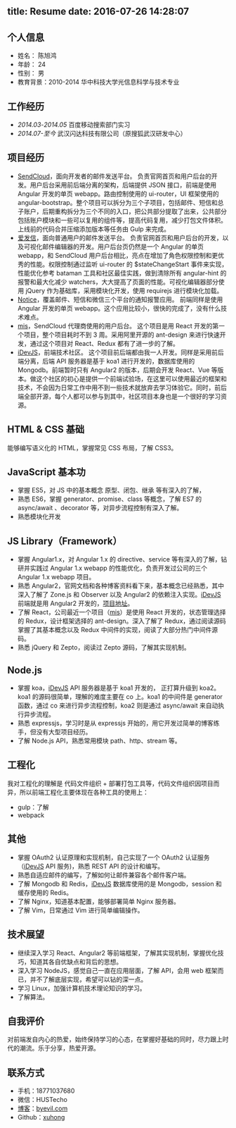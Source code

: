 title: Resume
date: 2016-07-26 14:28:07
---

## 个人信息

- 姓名： 陈旭鸿
- 年龄： 24
- 性别： 男
- 教育背景：2010-2014 华中科技大学光信息科学与技术专业

## 工作经历

- *2014.03*-*2014.05* 百度移动搜索部门实习
- *2014.07-至今* 武汉闪达科技有限公司（原搜狐武汉研发中心）

## 项目经历

- [SendCloud](http://sendcloud.sohu.com)，面向开发者的邮件发送平台。
	负责官网首页和用户后台的开发。用户后台采用前后端分离的架构，后端提供 JSON 接口，前端是使用 Angular 开发的单页 webapp。路由控制使用的 ui-router，UI 框架使用的 angular-bootstrap。整个项目可以拆分为三个子项目，包括邮件、短信和总子账户，后期重构拆分为三个不同的入口，把公共部分提取了出来，公共部分包括账户模块和一些可以复用的组件等，提高代码复用，减少打包文件体积。上线前的代码合并压缩添加版本等任务由 Gulp 来完成。
- [爱发信](http://ifaxin.com)，面向普通用户的邮件发送平台。
  负责官网首页和用户后台的开发，以及可视化邮件编辑器的开发。用户后台页仍然是一个 Angular 的单页 webapp，和 SendCloud 用户后台相比，亮点在增加了角色权限控制和更优秀的性能。权限控制通过监听 ui-router 的 $stateChangeStart 事件来实现，性能优化参考 bataman 工具和社区最佳实践，做到清除所有 angular-hint 的报警和最大化减少 watchers，大大提高了页面的性能。可视化编辑器部分使用 jQuery 作为基础库，采用模块化开发，使用 requirejs 进行模块化加载。
- [Notice](http://notice.sendcloud.net)，覆盖邮件、短信和微信三个平台的通知报警应用。
  前端同样是使用 Angular 开发的单页 webapp。这个应用比较小，很快的完成了，没有什么技术难点。
- [mis](http://mis.sendcloud.net)，SendCloud 代理商使用的用户后台。
  这个项目是用 React 开发的第一个项目，整个项目耗时不到 3 周。采用阿里开源的 ant-design 来进行快速开发，通过这个项目对 React、Redux 都有了进一步的了解。
- [iDevJS](http://idevjs.com)，前端技术社区。
  这个项目前后端都由我一人开发。同样是采用前后端分离，后端 API 服务器是基于 koa1 进行开发的，数据库使用的 Mongodb。前端暂时只有 Angular2 的版本，后期会开发 React、Vue 等版本。做这个社区的初心是提供一个前端试验场，在这里可以使用最近的框架和技术，不会因为日常工作中用不到一些技术就放弃去学习体验它。同时，前后端全部开源，每个人都可以参与到其中，社区项目本身也是一个很好的学习资源。

## HTML & CSS 基础

能够编写语义化的 HTML，掌握常见 CSS 布局，了解 CSS3。

## JavaScript 基本功

- 掌握 ES5，对 JS 中的基本概念 原型、闭包、继承 等有深入的了解，
- 熟悉 ES6，掌握 generator、promise、class 等概念，了解 ES7 的 async/await 、decorator 等，对异步流程控制有深入了解。
- 熟悉模块化开发

## JS Library（Framework）

- 掌握 Angular1.x，对 Angular 1.x 的 directive、service 等有深入的了解，钻研并实践过 Angular 1.x webapp 的性能优化，负责开发过公司的三个 Angular 1.x webapp 项目。
- 熟悉 Angular2，官网文档和各种博客资料看下来，基本概念已经熟悉，其中深入了解了 Zone.js 和 Observer 以及 Angular2 的依赖注入实现。[iDevJS](http://idevjs.com) 前端就是用 Angular2 开发的，[项目地址](http://github.com/idevjs/idevjs-angular2)。
- 了解 React，公司最近一个项目（[mis](http://mis.sendcloud.net)）是使用 React 开发的，状态管理选择的 Redux，设计框架选择的 ant-design。深入了解了 Redux，通过阅读源码掌握了其基本概念以及 Redux 中间件的实现，阅读了大部分热门中间件源码。
- 熟悉 jQuery 和 Zepto，阅读过 Zepto 源码，了解其实现机制。

## Node.js

- 掌握 koa，[iDevJS](http://idevjs.com) API 服务器是基于 koa1 开发的， 正打算升级到 koa2。koa1 的源码很简单，理解的难度主要在 co 上。koa1 的中间件是 generator 函数，通过 co 来进行异步流程控制，koa2 则是通过 async/await 来自动执行异步流程。
- 熟悉 expressjs，学习时是从 expressjs 开始的，用它开发过简单的博客练手，但没有大型项目经历。
- 了解 Node.js API，熟悉常用模块 path、http、stream 等。

## 工程化

我对工程化的理解是 代码文件组织 + 部署打包工具等，代码文件组织因项目而异，所以前端工程化主要体现在各种工具的使用上：
- gulp：了解
- webpack

## 其他

- 掌握 OAuth2 认证原理和实现机制，自己实现了一个 OAuth2 认证服务（[iDevJS](http://idevjs.com) API 服务)，熟悉 REST API 的设计和编写。
- 熟悉自适应邮件的编写，了解如何让邮件兼容各个邮件客户端。
- 了解 Mongodb 和 Redis，[iDevJS](http://idevjs.com) 数据库使用的是 Mongodb，session 和 缓存使用的 Redis。
- 了解 Nginx，知道基本配置，能够部署简单 Nginx 服务器。
- 了解 Vim，日常通过 Vim 进行简单编辑操作。

## 技术展望

- 继续深入学习 React、Angular2 等前端框架，了解其实现机制，掌握优化技巧，知道其各自优缺点和背后的思想。
- 深入学习 NodeJS，感觉自己一直在应用层面，了解 API，会用 web 框架而已，并不了解底层实现，希望可以钻的深一点。
- 学习 Linux，加强计算机技术理论知识的学习。
- 了解算法。

## 自我评价

对前端发自内心的热爱，始终保持学习的心态，在掌握好基础的同时，尽力跟上时代的潮流。乐于分享，热爱开源。

## 联系方式
- 手机：18771037680
- 微信：HUSTecho
- [博客](https://byevil.com)：[byevil.com](https://byevil.com)
- Github：[xuhong](https://github.com/xuhong)
